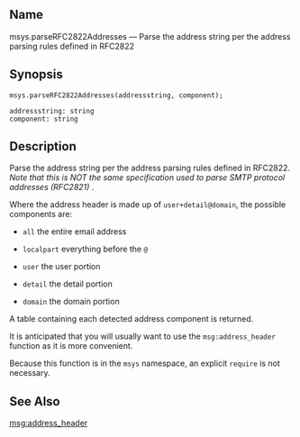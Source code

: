 <a name="lua.ref.msys.parseRFC2822Addresses"></a>
## Name

msys.parseRFC2822Addresses — Parse the address string per the address parsing rules defined in RFC2822

<a name="idp16215968"></a>
## Synopsis

`msys.parseRFC2822Addresses(addressstring, component);`

```
addressstring: string
component: string
```
<a name="idp16219008"></a>
## Description

Parse the address string per the address parsing rules defined in RFC2822\. *Note that this is NOT the same specification used to parse SMTP protocol addresses (RFC2821)* .

Where the address header is made up of `user+detail@domain`, the possible components are:

*   `all` the entire email address

*   `localpart` everything before the `@`

*   `user` the user portion

*   `detail` the detail portion

*   `domain` the domain portion

A table containing each detected address component is returned.

It is anticipated that you will usually want to use the `msg:address_header` function as it is more convenient.

Because this function is in the `msys` namespace, an explicit `require` is not necessary.

<a name="idp16232928"></a>
## See Also

[msg:address_header](lua.ref.msg_address_header "msg:address_header")
